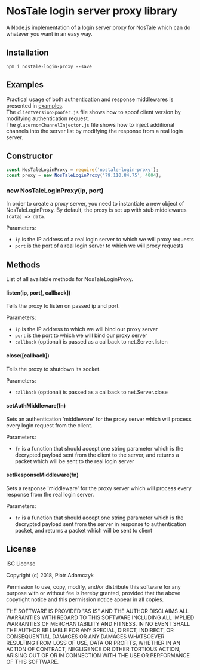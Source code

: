 NosTale login server proxy library
==================================
A Node.js implementation of a login server proxy for NosTale which can do whatever you want in an easy way.

Installation
-------------
```
npm i nostale-login-proxy --save
```

Examples
--------
Practical usage of both authentication and response middlewares is presented in [examples](https://github.com/imxeno/nostale-login-proxy/tree/master/examples).  
The `clientVersionSpoofer.js` file shows how to spoof client version by modifying authentication request.  
The `glacernonChannelInjector.js` file shows how to inject additional channels into the server list by modifying the response from a real login server.  

Constructor
-----------
```javascript
const NosTaleLoginProxy = require('nostale-login-proxy');
const proxy = new NosTaleLoginProxy('79.110.84.75', 4004);
```
### new NosTaleLoginProxy(ip, port)

In order to create a proxy server, you need to instantiate a new object of NosTaleLoginProxy.
By default, the proxy is set up with stub middlewares `(data) => data`.

Parameters:
* `ip` is the IP address of a real login server to which we will proxy requests
* `port` is the port of a real login server to which we will proxy requests

Methods
-------

List of all available methods for NosTaleLoginProxy.

#### listen(ip, port[, callback])
Tells the proxy to listen on passed ip and port.

Parameters: 
* `ip` is the IP address to which we will bind our proxy server
* `port` is the port to which we will bind our proxy server
* `callback` (optional) is passed as a callback to net.Server.listen

#### close([callback])
Tells the proxy to shutdown its socket.

Parameters: 
* `callback` (optional) is passed as a callback to net.Server.close

#### setAuthMiddleware(fn)
Sets an authentication 'middleware' for the proxy server which will process every login request from the client. 

Parameters: 
* `fn` is a function that should accept one string parameter which is the decrypted payload sent from the client to the server, and returns a packet which will be sent to the real login server

#### setResponseMiddleware(fn)
Sets a response 'middleware' for the proxy server which will process every response from the real login server.

Parameters: 
* `fn` is a function that should accept one string parameter which is the decrypted payload sent from the server in response to authentication packet, and returns a packet which will be sent to client

License
-------
ISC License

Copyright (c) 2018, Piotr Adamczyk

Permission to use, copy, modify, and/or distribute this software for any purpose with or without fee is hereby granted, provided that the above copyright notice and this permission notice appear in all copies.

THE SOFTWARE IS PROVIDED "AS IS" AND THE AUTHOR DISCLAIMS ALL WARRANTIES WITH REGARD TO THIS SOFTWARE INCLUDING ALL IMPLIED WARRANTIES OF MERCHANTABILITY AND FITNESS. IN NO EVENT SHALL THE AUTHOR BE LIABLE FOR ANY SPECIAL, DIRECT, INDIRECT, OR CONSEQUENTIAL DAMAGES OR ANY DAMAGES WHATSOEVER RESULTING FROM LOSS OF USE, DATA OR PROFITS, WHETHER IN AN ACTION OF CONTRACT, NEGLIGENCE OR OTHER TORTIOUS ACTION, ARISING OUT OF OR IN CONNECTION WITH THE USE OR PERFORMANCE OF THIS SOFTWARE.